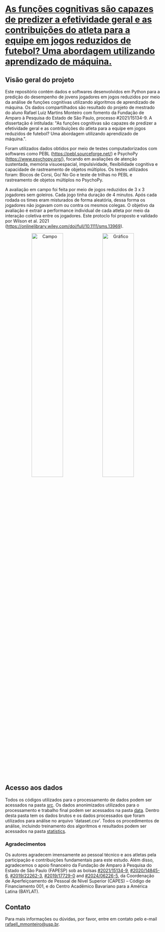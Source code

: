 # [As funções cognitivas são capazes de predizer a efetividade geral e as contribuições do atleta para a equipe em jogos reduzidos de futebol? Uma abordagem utilizando aprendizado de máquina.](https://bv.fapesp.br/pt/bolsas/209042/as-funcoes-cognitivas-sao-capazes-de-predizer-a-efetividade-geral-e-contribuicao-do-atleta-para-a-eq/)

## Visão geral do projeto

Este repositório contém dados e softwares desenvolvidos em Python para a predição do desempenho de jovens jogadores em jogos reduzidos por meio da análise de funções cognitivas utilizando algoritmos de aprendizado de máquina. Os dados compartilhados são resultado do projeto de mestrado do aluno Rafael Luiz Martins Monteiro com fomento da Fundação de Amparo à Pesquisa do Estado de São Paulo, processo #2021/15134-9. A dissertação é intitulada: "As funções cognitivas são capazes de predizer a efetividade geral e as contribuições do atleta para a equipe em jogos reduzidos de futebol? Uma abordagem utilizando aprendizado de máquina.".

Foram utilizados dados obtidos por meio de testes computadorizados com softwares como PEBL (https://pebl.sourceforge.net/)  e PsychoPy (https://www.psychopy.org/), focando em avaliações de atenção sustentada, memória visuoespacial, impulsividade, flexibilidade cognitiva e capacidade de rastreamento de objetos múltiplos. Os testes utilizados foram: Blocos de Corsi, Go/ No Go e teste de trilhas no PEBL e rastreamento de objetos múltiplos no PsychoPy.

A avaliação em campo foi feita por meio de jogos reduzidos de 3 x 3 jogadores sem goleiros. Cada jogo tinha duração de 4 minutos. Após cada rodada os times eram misturados de forma aleatória, dessa forma os jogadores não jogavam com ou contra os mesmos colegas. O objetivo da avaliação é extrair a performance individual de cada atleta por meio da interação coletiva entre os jogadores. Este protoclo foi proposto e validado por Wilson et al. 2021 (https://onlinelibrary.wiley.com/doi/full/10.1111/sms.13969).

<p align="center">
  <img src="https://github.com/user-attachments/assets/b595a0ce-6425-4b5d-9c8b-78c8d9749c09" alt="Campo" width="45%" />
  <img src="https://github.com/user-attachments/assets/24891f2c-6b51-4c2f-afee-c5f580eb06c9" alt="Gráfico" width="45%" />
</p>

## Acesso aos dados
Todos os códigos utilizados para o processamento de dados podem ser acessados na pasta [src](./src/). Os dados anonimizados utilizados para o processamento e trabalho final podem ser acessados na pasta [data](./data/). Dentro desta pasta tem os dados brutos e os dados processados que foram utilizados para análise no arquivo 'dataset.csv'. Todos os procedimentos de análise, incluindo treinamento dos algoritmos e resultados podem ser acessados na pasta [statistics](./statistics/).


### Agradecimentos
Os autores agradecem imensamente ao pessoal técnico e aos atletas pela participação e contribuições fundamentais para este estudo. Além disso, agradecemos o apoio financeiro da Fundação de Amparo à Pesquisa do Estado de São Paulo (FAPESP) sob as bolsas [#2021/15134-9](https://bv.fapesp.br/53743), [#2020/14845-6](https://bv.fapesp.br/54220), [#2019/22262-3](https://bv.fapesp.br/51740), [#2019/17729-0](https://bv.fapesp.br/51021) and [#2024/06226-5](https://bv.fapesp.br/52558), da Coordenação de Aperfeiçoamento de Pessoal de Nível Superior (CAPES) – Código de Financiamento 001, e do Centro Acadêmico Bavariano para a América Latina (BAYLAT).

## Contato
Para mais informações ou dúvidas, por favor, entre em contato pelo e-mail [rafaell_mmonteiro@usp.br](mailto:rafaell_mmonteiro@usp.br).

